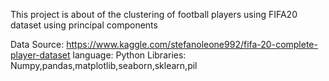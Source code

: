 This project is about of the clustering of football players using FIFA20 dataset using principal components

Data Source: https://www.kaggle.com/stefanoleone992/fifa-20-complete-player-dataset
language: Python
Libraries: Numpy,pandas,matplotlib,seaborn,sklearn,pil
